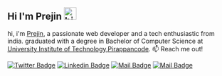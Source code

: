 ## Hi I'm Prejin <img src="https://user-images.githubusercontent.com/1303154/88677602-1635ba80-d120-11ea-84d8-d263ba5fc3c0.gif" width="28px" alt="hi">

hi, i'm [Prejin](https://github.com/prejin2310), a passionate web developer and a tech enthusiastic from india. 
graduated with a degree in Bachelor of Computer Science at [University Institute of Technology,Pirappancode]("#").
:mailbox: Reach me out!

[![Twitter Badge](https://img.shields.io/badge/-@prejin_senan-1ca0f1?style=flat&labelColor=1ca0f1&logo=twitter&logoColor=white&link=https://twitter.com/prejin_senan)](https://twitter.com/prejin_senan) [![Linkedin Badge](https://img.shields.io/badge/-Islem-0e76a8?style=flat&labelColor=0e76a8&logo=linkedin&logoColor=white)](https://www.linkedin.com/in/prejinpr) [![Mail Badge](https://img.shields.io/badge/-@prejin_senan-e84393?style=flat&labelColor=e84393&logo=instagram&logoColor=white)](https://instagram.com/prejin_senan) [![Mail Badge](https://img.shields.io/badge/-islempenywis-c0392b?style=flat&labelColor=c0392b&logo=gmail&logoColor=white)](mailto:prejinprofficial@gmail.com)

